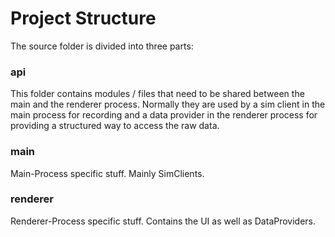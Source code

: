 # Project Structure

The source folder is divided into three parts:

### api
This folder contains modules / files that need to be shared between the main and the renderer process.
Normally they are used by a sim client in the main process for recording and a data provider in the renderer process for providing a structured way to access the raw data.

### main
Main-Process specific stuff. Mainly SimClients.

### renderer
Renderer-Process specific stuff. Contains the UI as well as DataProviders.